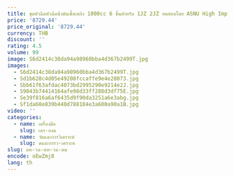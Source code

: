 ```yaml
---
title: ชุดหัวฉีดหัวฉีดน้ํามันเชื้อเพลิง 1000cc 6 ชิ้นสําหรับ 1JZ 2JZ ทดสอบโดย ASNU High Impedance
price: '8729.44'
price_original: '8729.44'
currency: THB
discount: ''
rating: 4.5
volume: 99
image: S6d2414c38da94a98960bba4d367b2499T.jpg
images:
  - S6d2414c38da94a98960bba4d367b2499T.jpg
  - Sd1b628c4d05e49208fccaffe9e4e28073.jpg
  - Sbb61f63afdac4073bd2995290e9214e2J.jpg
  - S9043b74414164afe98d33ff288d3df75E.jpg
  - Se39f816a6af6435d9f90da3251a6e3abg.jpg
  - Sf1da60e839b440d788184e3a600a90a1B.jpg
video: ''
categories:
  - name: เครื่องมือ
    slug: เคร-องม
  - name: วัดและการวิเคราะห์
    slug: ดและการว-เคราะห
slug: ดห-วฉ-ดห-วฉ-ดน
encode: oEwZmj8
lang: th
---
```

  